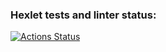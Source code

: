 ### Hexlet tests and linter status:
[![Actions Status](https://github.com/earthrobot/devops-for-programmers-project-lvl3/workflows/hexlet-check/badge.svg)](https://github.com/earthrobot/devops-for-programmers-project-lvl3/actions)